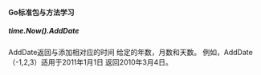 #### Go标准包与方法学习

##### time.Now().AddDate

AddDate返回与添加相对应的时间
给定的年数，月数和天数。
例如，AddDate（-1,2,3）适用于2011年1月1日
返回2010年3月4日。

